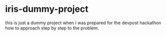 # iris-dummy-project
this is just a dummy project when i was prepared for the devpost hackathon how to approach step by step to the problem.
